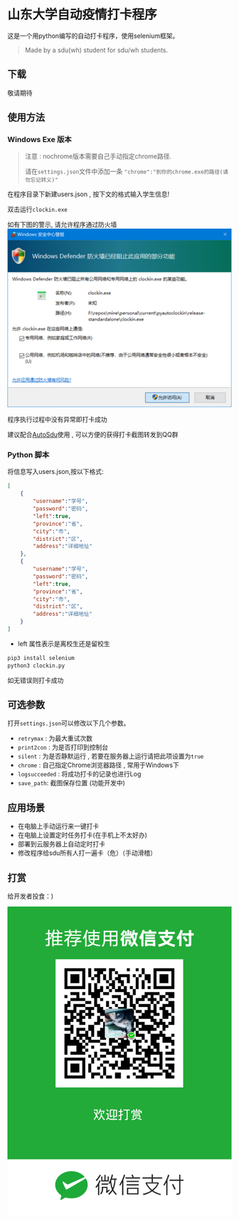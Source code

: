 # 山东大学自动疫情打卡程序

这是一个用python编写的自动打卡程序，使用selenium框架。
> Made by a sdu(wh) student for sdu/wh students.

## 下载

敬请期待

## 使用方法

### Windows Exe 版本

> 注意 : 
> nochrome版本需要自己手动指定chrome路径.
> 
> 请在`settings.json`文件中添加一条
> `"chrome":"到你的chrome.exe的路径(请勿忘记转义)"`

在程序目录下新建users.json , 按下文的格式输入学生信息!

双击运行`clockin.exe`

如有下图的警示, 请允许程序通过防火墙
![允许程序通过防火墙](alert.png)

程序执行过程中没有异常即打卡成功

建议配合[AutoSdu](https://github.com/kxxt/AutoSdu)使用 , 可以方便的获得打卡截图转发到QQ群

### Python 脚本

将信息写入users.json,按以下格式:

```json
[
    {
        "username":"学号",
        "password":"密码",
        "left":true,
        "province":"省",
        "city":"市",
        "district":"区",
        "address":"详细地址"
    },
    {
        "username":"学号",
        "password":"密码",
        "left":true,
        "province":"省",
        "city":"市",
        "district":"区",
        "address":"详细地址"
    }
]
```

- left 属性表示是离校生还是留校生

```bash
pip3 install selenium
python3 clockin.py
```

如无错误则打卡成功

## 可选参数

打开`settings.json`可以修改以下几个参数。

- `retrymax` : 为最大重试次数
- `print2con` : 为是否打印到控制台
- `silent` : 为是否静默运行 , 若要在服务器上运行请把此项设置为`true`
- `chrome` : 自己指定Chrome浏览器路径 , 常用于Windows下
- `logsucceeded` : 将成功打卡的记录也进行Log
- `save_path`: 截图保存位置 (功能开发中)

## 应用场景

- 在电脑上手动运行来一键打卡
- 在电脑上设置定时任务打卡(在手机上不太好办)
- 部署到云服务器上自动定时打卡
- 修改程序给sdu所有人打一遍卡（危）（手动滑稽）

## 打赏

给开发者投食：)

![打赏](sponsor-qrcode.png)
